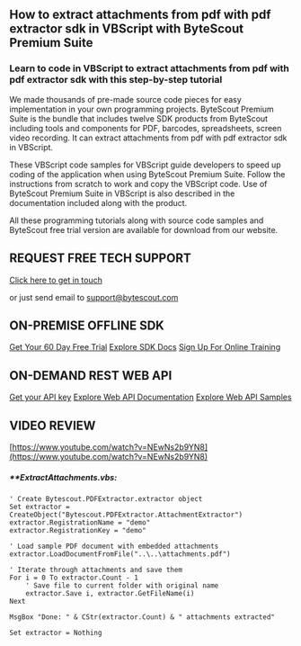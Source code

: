 ## How to extract attachments from pdf with pdf extractor sdk in VBScript with ByteScout Premium Suite

### Learn to code in VBScript to extract attachments from pdf with pdf extractor sdk with this step-by-step tutorial

We made thousands of pre-made source code pieces for easy implementation in your own programming projects. ByteScout Premium Suite is the bundle that includes twelve SDK products from ByteScout including tools and components for PDF, barcodes, spreadsheets, screen video recording. It can extract attachments from pdf with pdf extractor sdk in VBScript.

 These VBScript code samples for VBScript guide developers to speed up coding of the application when using ByteScout Premium Suite. Follow the instructions from scratch to work and copy the VBScript code. Use of ByteScout Premium Suite in VBScript is also described in the documentation included along with the product.

All these programming tutorials along with source code samples and ByteScout free trial version are available for download from our website.

## REQUEST FREE TECH SUPPORT

[Click here to get in touch](https://bytescout.zendesk.com/hc/en-us/requests/new?subject=ByteScout%20Premium%20Suite%20Question)

or just send email to [support@bytescout.com](mailto:support@bytescout.com?subject=ByteScout%20Premium%20Suite%20Question) 

## ON-PREMISE OFFLINE SDK 

[Get Your 60 Day Free Trial](https://bytescout.com/download/web-installer?utm_source=github-readme)
[Explore SDK Docs](https://bytescout.com/documentation/index.html?utm_source=github-readme)
[Sign Up For Online Training](https://academy.bytescout.com/)


## ON-DEMAND REST WEB API

[Get your API key](https://pdf.co/documentation/api?utm_source=github-readme)
[Explore Web API Documentation](https://pdf.co/documentation/api?utm_source=github-readme)
[Explore Web API Samples](https://github.com/bytescout/ByteScout-SDK-SourceCode/tree/master/PDF.co%20Web%20API)

## VIDEO REVIEW

[https://www.youtube.com/watch?v=NEwNs2b9YN8](https://www.youtube.com/watch?v=NEwNs2b9YN8)




<!-- code block begin -->

##### ****ExtractAttachments.vbs:**
    
```
' Create Bytescout.PDFExtractor.extractor object
Set extractor = CreateObject("Bytescout.PDFExtractor.AttachmentExtractor")
extractor.RegistrationName = "demo"
extractor.RegistrationKey = "demo"

' Load sample PDF document with embedded attachments
extractor.LoadDocumentFromFile("..\..\attachments.pdf")

' Iterate through attachments and save them
For i = 0 To extractor.Count - 1
    ' Save file to current folder with original name
    extractor.Save i, extractor.GetFileName(i)
Next

MsgBox "Done: " & CStr(extractor.Count) & " attachments extracted"

Set extractor = Nothing


```

<!-- code block end -->